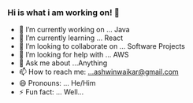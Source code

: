 ### Hi is what i am working on! 👋

- 🔭 I’m currently working on ... Java
- 🌱 I’m currently learning ... React
- 👯 I’m looking to collaborate on ... Software Projects
- 🤔 I’m looking for help with ... AWS
- 💬 Ask me about ...Anything
- 📫 How to reach me: ...ashwinwaikar@gmail.com
- 😄 Pronouns: ... He/Him
- ⚡ Fun fact: ... Well...
